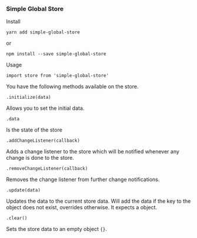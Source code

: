 ### Simple Global Store

Install

```
yarn add simple-global-store
```
or
```
npm install --save simple-global-store
```

Usage
```
import store from 'simple-global-store'
```

You have the following methods available on the store.

`.initialize(data)`

Allows you to set the initial data.

`.data`

Is the state of the store

`.addChangeListener(callback)`

Adds a change listener to the store which will be notified whenever any change is done to the store.

`.removeChangeListener(callback)`

Removes the change listener from further change notifications.

`.update(data)`

Updates the data to the current store data. Will add the data if the key to the object does not exist, overrides otherwise. It expects a object.

`.clear()`

Sets the store data to an empty object `{}`.
